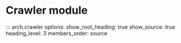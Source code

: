 # Crawler module


::: arch.crawler
    options:
        show_root_heading: true
        show_source: true
        heading_level: 3
        members_order: source